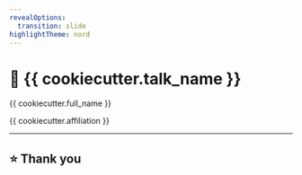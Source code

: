 ```yaml
---
revealOptions:
  transition: slide
highlightTheme: nord
---
```


# 🌟 {{ cookiecutter.talk_name }}

{{ cookiecutter.full_name }}

{{ cookiecutter.affiliation }}

---

## ⭐️ Thank you
